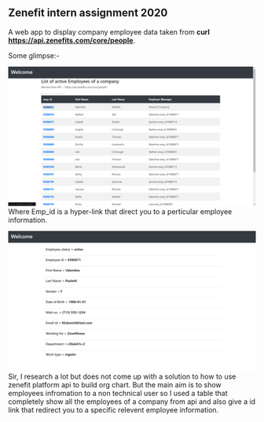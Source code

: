 ## Zenefit intern assignment 2020
A web app to display company employee data taken from **curl https://api.zenefits.com/core/people**.
  
Some glimpse:-  

![](ScreenShots/Home.png)  
Where Emp_id is a hyper-link that direct you to a perticular employee information.  

![](ScreenShots/Emp_detail.png)  
Sir, I research a lot but does not come up with a solution to how to use zenefit platform api to build org chart. But the main aim is to show employees infromation to a non technical user so I used a table that completely show all the employees of a company from api and also give a id link that redirect you to a specific relevent employee information. 
